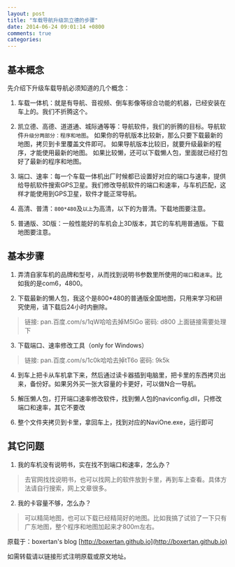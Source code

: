 ```yaml
---
layout: post
title: "车载导航升级凯立德的步骤"
date: 2014-06-24 09:01:14 +0800
comments: true
categories: 
---
```



## 基本概念

先介绍下升级车载导航必须知道的几个概念：

1. 车载一体机：就是有导航、音视频、倒车影像等综合功能的机器，已经安装在车上的。我们不折腾这个。

2. 凯立德、高德、道道通、城际通等等：导航软件，我们的折腾的目标。导航软件`升级分两部分：程序和地图`。
    如果你的导航版本比较新，那么只要下载最新的地图，拷贝到卡里覆盖文件即可。
    如果导航版本比较旧，就要升级最新的程序，才能使用最新的地图。
    如果比较懒，还可以下载懒人包，里面就已经打包好了最新的程序和地图。

3. 端口、速率：每一个车载一体机出厂时候都已设置好对应的端口与速率，提供给导航软件搜索GPS卫星。我们修改导航软件的端口和速率，与车机匹配，这样才能使用到GPS卫星，软件才能正常导航。

4. 高清、普清：`800*480`及`以上`为高清，以下的为普清。下载地图要注意。

5. 普通版、3D版：一般性能好的车机会上3D版本，其它的车机用普通版。下载地图要注意。 

## 基本步骤

1. 弄清自家车机的品牌和型号，从而找到说明书参数里所使用的`端口`和`速率`。比如我的是com6，4800。

2. 下载最新的懒人包，我这个是800*480的普通版全国地图，只用来学习和研究使用，请下载后24小时内删除。
>链接: pan.百度.com/s/1qW哈哈去掉M5lGo 密码: d800
上面链接需要处理下

3. 下载端口、速率修改工具（only for Windows）
>链接: pan.百度.com/s/1c0k哈哈去掉tT6o 密码: 9k5k

4. 到车上把卡从车机拿下来，然后通过读卡器插到电脑里，把卡里的东西拷贝出来，备份好。如果另外买一张大容量的卡更好，可以做N合一导航。

5. 解压懒人包，打开端口速率修改软件，找到懒人包的naviconfig.dll，只修改端口和速率，其它不要改

6. 整个文件夹拷贝到卡里，拿回车上，找到对应的NaviOne.exe，运行即可

## 其它问题

1. 我的车机没有说明书，实在找不到端口和速率，怎么办？
>去官网找找说明书，也可以找网上的软件放到卡里，再到车上查看。具体方法请自行搜索，网上文章很多。

2. 我的卡容量不够，怎么办？
>可以精简地图，也可以下载已经精简好的地图。比如我搞了试验了一下只有广东地图，整个程序和地图加起来才800m左右。






原载于：boxertan's blog
[http://boxertan.github.io](http://boxertan.github.io)

如需转载请以链接形式注明原载或原文地址。
